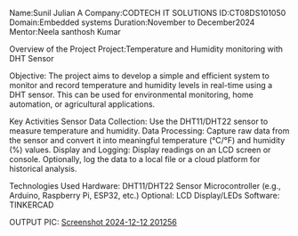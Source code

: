 Name:Sunil Julian A
Company:CODTECH IT SOLUTIONS
ID:CT08DS101050
Domain:Embedded systems
Duration:November to December2024
Mentor:Neela santhosh Kumar

Overview of the Project
Project:Temperature and Humidity monitoring with DHT Sensor


Objective:
The project aims to develop a simple and efficient system to monitor and record temperature and humidity levels in real-time using a DHT sensor. This can be used for environmental monitoring, home automation, or agricultural applications.

Key Activities
Sensor Data Collection:
Use the DHT11/DHT22 sensor to measure temperature and humidity.
Data Processing:
Capture raw data from the sensor and convert it into meaningful temperature (°C/°F) and humidity (%) values.
Display and Logging:
Display readings on an LCD screen or console.
Optionally, log the data to a local file or a cloud platform for historical analysis.

Technologies Used
Hardware:
DHT11/DHT22 Sensor
Microcontroller (e.g., Arduino, Raspberry Pi, ESP32, etc.)
Optional: LCD Display/LEDs
Software:
TINKERCAD

OUTPUT PIC:
[Screenshot 2024-12-12 201256](https://github.com/user-attachments/assets/8e2d872a-a02b-4fb8-bbe0-0eb01074f40d)
